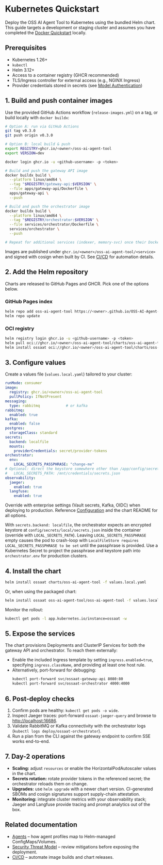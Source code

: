 # Kubernetes Quickstart

Deploy the OSS AI Agent Tool to Kubernetes using the bundled Helm chart. This guide targets a development or staging cluster and assumes you have completed the [Docker Quickstart](./docker-quickstart.md) locally.

## Prerequisites

* Kubernetes 1.26+
* `kubectl`
* Helm 3.12+
* Access to a container registry (GHCR recommended)
* TLS/Ingress controller for external access (e.g., NGINX Ingress)
* Provider credentials stored in secrets (see [Model Authentication](./model-authentication.md))

## 1. Build and push container images

Use the provided GitHub Actions workflow (`release-images.yml`) on a tag, or build locally with `docker buildx`:

```bash
# Option A: run via GitHub Actions
git tag v0.3.0
git push origin v0.3.0

# Option B: local build & push
export REGISTRY=ghcr.io/<owner>/oss-ai-agent-tool
export VERSION=dev

docker login ghcr.io -u <github-username> -p <token>

# Build and push the gateway API image
docker buildx build \
  --platform linux/amd64 \
  --tag "$REGISTRY/gateway-api:$VERSION" \
  --file apps/gateway-api/Dockerfile \
  apps/gateway-api \
  --push

# Build and push the orchestrator image
docker buildx build \
  --platform linux/amd64 \
  --tag "$REGISTRY/orchestrator:$VERSION" \
  --file services/orchestrator/Dockerfile \
  services/orchestrator \
  --push

# Repeat for additional services (indexer, memory-svc) once their Dockerfiles are available
```

Images are published under `ghcr.io/<owner>/oss-ai-agent-tool/<service>` and signed with cosign when built by CI. See [CI/CD](./ci-cd.md) for automation details.

## 2. Add the Helm repository

Charts are released to GitHub Pages and GHCR. Pick one of the options below.

### GitHub Pages index

```bash
helm repo add oss-ai-agent-tool https://<owner>.github.io/OSS-AI-Agent-Tool
helm repo update
```

### OCI registry

```bash
helm registry login ghcr.io -u <github-username> -p <token>
helm pull oci://ghcr.io/<owner>/oss-ai-agent-tool/charts/oss-ai-agent-tool --version <x.y.z>
helm install ossaat oci://ghcr.io/<owner>/oss-ai-agent-tool/charts/oss-ai-agent-tool --version <x.y.z>
```

## 3. Configure values

Create a values file (`values.local.yaml`) tailored to your cluster:

```yaml
runMode: consumer
image:
  registry: ghcr.io/<owner>/oss-ai-agent-tool
  pullPolicy: IfNotPresent
messaging:
  type: rabbitmq            # or kafka
rabbitmq:
  enabled: true
kafka:
  enabled: false
postgres:
  storageClass: standard
secrets:
  backend: localfile
  mounts:
    providerCredentials: secret/provider-tokens
orchestrator:
  env:
    LOCAL_SECRETS_PASSPHRASE: "change-me"
# Optional: direct the keystore somewhere other than /app/config/secrets/local/secrets.json
#   LOCAL_SECRETS_PATH: /mnt/credentials/secrets.json
observability:
  jaeger:
    enabled: true
  langfuse:
    enabled: true
```

Override with enterprise settings (Vault secrets, Kafka, OIDC) when deploying to production. Reference [Configuration](./configuration.md) and the chart README for all options.

With `secrets.backend: localfile`, the orchestrator expects an encrypted keystore at `config/secrets/local/secrets.json` inside the container (override with `LOCAL_SECRETS_PATH`). Leaving `LOCAL_SECRETS_PASSPHRASE` empty causes the pod to crash-loop with `LocalFileStore requires LOCAL_SECRETS_PASSPHRASE to be set` until the passphrase is provided. Use a Kubernetes Secret to project the passphrase and keystore path into `orchestrator.env` for production clusters.

## 4. Install the chart

```bash
helm install ossaat charts/oss-ai-agent-tool -f values.local.yaml
```

Or, when using the packaged chart:

```bash
helm install ossaat oss-ai-agent-tool/oss-ai-agent-tool -f values.local.yaml
```

Monitor the rollout:

```bash
kubectl get pods -l app.kubernetes.io/instance=ossaat -w
```

## 5. Expose the services

The chart provisions Deployments and ClusterIP Services for both the gateway API and orchestrator. To reach them externally:

* Enable the included Ingress template by setting `ingress.enabled=true`, specifying `ingress.className`, and providing at least one host rule.
* Alternatively, port-forward for debugging:
  ```bash
  kubectl port-forward svc/ossaat-gateway-api 8080:80
  kubectl port-forward svc/ossaat-orchestrator 4000:4000
  ```

## 6. Post-deploy checks

1. Confirm pods are healthy: `kubectl get pods -o wide`.
2. Inspect Jaeger traces: port-forward `ossaat-jaeger-query` and browse to <http://localhost:16686>.
3. Validate RabbitMQ or Kafka connectivity with the orchestrator logs (`kubectl logs deploy/ossaat-orchestrator`).
4. Run a plan from the CLI against the gateway endpoint to confirm SSE works end-to-end.

## 7. Day-2 operations

* **Scaling:** adjust `resources` or enable the HorizontalPodAutoscaler values in the chart.
* **Secrets rotation:** rotate provider tokens in the referenced secret; the orchestrator reloads them on change.
* **Upgrades:** use `helm upgrade` with a newer chart version. CI-generated SBOMs and cosign signatures support supply-chain attestation.
* **Monitoring:** integrate cluster metrics with your observability stack; Jaeger and Langfuse provide tracing and prompt analytics out of the box.

## Related documentation

* [Agents](./agents.md) – how agent profiles map to Helm-managed ConfigMaps/Volumes.
* [Security Threat Model](./SECURITY-THREAT-MODEL.md) – review mitigations before exposing the deployment.
* [CI/CD](./ci-cd.md) – automate image builds and chart releases.

